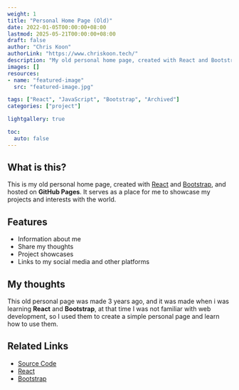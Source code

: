 ```yaml
---
weight: 1
title: "Personal Home Page (Old)"
date: 2022-01-05T00:00:00+08:00
lastmod: 2025-05-21T00:00:00+08:00
draft: false
author: "Chris Koon"
authorLink: "https://www.chriskoon.tech/"
description: "My old personal home page, created with React and Bootstrap, and hosted on GitHub Pages."
images: []
resources:
- name: "featured-image"
  src: "featured-image.jpg"

tags: ["React", "JavaScript", "Bootstrap", "Archived"]
categories: ["project"]

lightgallery: true

toc:
  auto: false
---
```


## What is this?
This is my old personal home page, created with [React](https://reactjs.org/) and [Bootstrap](https://getbootstrap.com/), and hosted on **GitHub Pages**.
It serves as a place for me to showcase my projects and interests with the world.

## Features
- Information about me
- Share my thoughts
- Project showcases
- Links to my social media and other platforms

## My thoughts
This old personal page was made 3 years ago,
and it was made when i was learning **React** and **Bootstrap**,
at that time I was not familiar with web development,
so I used them to create a simple personal page and learn how to use them.

## Related Links
- [Source Code](https://github.com/ChrisWK51/portfolio/)
- [React](https://reactjs.org/)
- [Bootstrap](https://getbootstrap.com/)